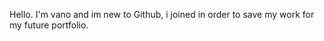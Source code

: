 Hello. I'm vano and im new to Github, i joined in order to save my work for my future portfolio.

<!---
vyorke/vyorke is a ✨ special ✨ repository because its `README.md` (this file) appears on your GitHub profile.
You can click the Preview link to take a look at your changes.
--->
